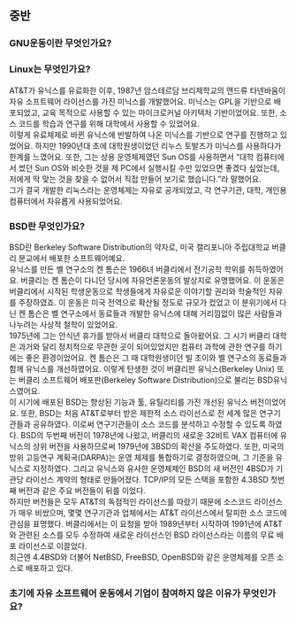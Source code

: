## 중반
### GNU운동이란 무엇인가요?

 

### Linux는 무엇인가요?

 AT&T가 유닉스를 유료화한 이후, 1987년 암스테르담 브리제학교의 앤드류 타넨바움이 자유 소프트웨어 라이선스를 가진 미닉스를 개발했어요. 미닉스는 GPL을 기반으로 배포되었고, 교육 목적으로 사용할 수 있는 마이크로커널 아키텍처 기반이었어요. 또한, 소스 코드를 학습과 연구를 위해 대학에서 사용할 수 있었어요.  
 이렇게 유료체제로 바뀐 유닉스에 반발하여 나온 미닉스를 기반으로 연구를 진행하고 있었어요. 하지만 1990년대 초에 대학원생이었던 리누스 토발즈가 미닉스를 사용하다가 한계를 느꼈어요. 또한, 그는 상용 운영체제였던 Sun OS를 사용하면서  “대학 컴퓨터에서 썼던 Sun OS와 비슷한 것을 제 PC에서 실행시킬 수만 있었으면 좋겠다 싶었는데, 저에게 딱 맞는 것을 찾을 수 없어서 직접 만들어 보기로 했습니다.”라 말했어요.  
 그가 결국 개발한 리눅스라는 운영체제는 자유로 공개되었고, 각 연구기관, 대학, 개인용 컴퓨터에서 자유롭게 사용되었어요.   

### BSD란 무엇인가요?

 BSD란 Berkeley Software Distribution의 약자로, 미국 캘리포니아 주립대학교 버클리 분교에서 배포한 소프트웨어예요.  
 유닉스를 만든 벨 연구소의 켄 톰슨은 1966녀 버클리에서 전기공학 학위를 취득하였어요. 버클리는 켄 톰슨이 다니던 당시에 자유언론운동의 발상지로 유명했어요. 이 운동은 버클리에서 시작된 학생운동으로 학생들에게 자유로운 이야기할 권리와 학술적인 자유를 주장하였죠. 이 운동은 미국 전역으로 확산될 정도로 규모가 컸었고 이 분위기에서 다닌 켄 톰슨은 벨 연구소에서 동료들과 개발한 유닉스에 대해 거리낌없이 많은 사람들과 나누려는 사상적 철학이 있었어요.  
 1975년에 그는 안식년 휴가를 받아서 버클리 대학으로 돌아왔어요. 그 시기 버클리 대학은 과거와 달리 정치적으로 무관한 곳이 되어있었지만 컴퓨터 과학에 관한 연구를 하기에는 좋은 환경이었어요. 켄 톰슨은 그 때 대학원생이던 빌 조이와 벨 연구소의 동료들과 함께 유닉스를 개선하였어요. 이렇게 탄생한 것이 버클리판 유닉스(Berkeley Unix) 또는 버클리 소프트웨어 배포판(Berkeley Software Distribution)으로 불리는 BSD유닉스였어요.   
 이 시기에 배포된 BSD는 향상된 기능과 툴, 유틸리티를 가진 개선된 유닉스 버전이었어요. 또한, BSD는 처음 AT&T로부터 받은 제한적 소스 라이선스로 전 세계 많은 연구기관들과 공유하였다. 이로써 연구기관들이 소스 코드를 분석하고 수정할 수 있도록 하였다. BSD의 두번째 버전이 1978년에 나왔고, 버클리의 새로운 32비트 VAX 컴퓨터에 유닉스의 상위 버전을 사용하므로써 1979년에 3BSD의 확산을 주도하였다. 또한, 미국의 방위 고등연구 계획국(DARPA)는 운영 체제를 통합하기로 결정하였으며, 그 기준을 유닉스로 지정하였다. 그리고 유닉스와 유사한 운영체제인 BSD의 새 버전인 4BSD가 기관당 라이선스 계약의 형태로 만들어졌다. TCP/IP의 모든 스택을 포함한 4.3BSD 첫번째 버전과 같은 주요 버전들이 뒤를 이었다.  
 하지만 버전들은 모두 AT&T의 독점적인 라이선스를 따랐기 때문에 소스코드 라이선스가 매우 비쌌으며, 몇몇 연구기관과 업체에서는 AT&T 라이선스에서 탈피한 소스 코드에 관심을 표명했다. 버클리에서는 이 요청을 받아 1989년부터 시작하여 1991년에 AT&T와 관련된 소스를 모두 수정하여 새로운 라이선스인 BSD 라이선스라는 이름의 무료 배포 라이선스로 이끌었다.  
 최근엔 4.4BSD와 더불어 NetBSD, FreeBSD, OpenBSD와 같은 운영체제를 오픈 소스로 배포하고 있다.  

### 초기에 자유 소프트웨어 운동에서 기업이 참여하지 않은 이유가 무엇인가요?

 

